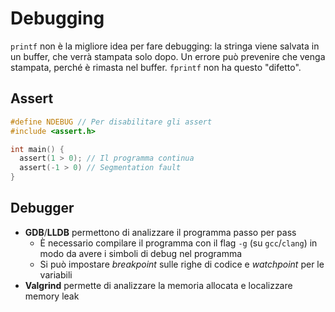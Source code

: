 # Debugging

`printf` non è la migliore idea per fare debugging: la stringa viene salvata in un buffer, che verrà stampata solo dopo. Un errore può prevenire che venga stampata, perché è rimasta nel buffer. `fprintf` non ha questo "difetto".

## Assert

```c
#define NDEBUG // Per disabilitare gli assert
#include <assert.h>

int main() {
  assert(1 > 0); // Il programma continua
  assert(-1 > 0) // Segmentation fault
}
```

## Debugger

- **GDB**/**LLDB** permettono di analizzare il programma passo per pass
	- È necessario compilare il programma con il flag `-g` (su `gcc`/`clang`) in modo da avere i simboli di debug nel programma
	- Si può impostare *breakpoint* sulle righe di codice e *watchpoint* per le variabili
- **Valgrind** permette di analizzare la memoria allocata e localizzare memory leak
